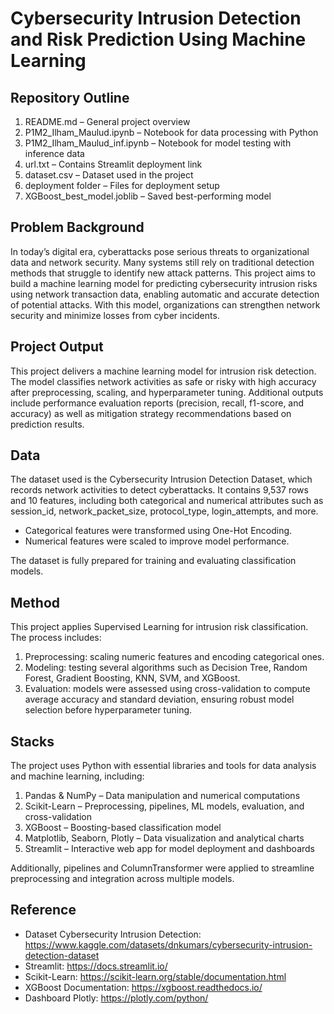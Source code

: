 # Cybersecurity Intrusion Detection and Risk Prediction Using Machine Learning

## Repository Outline

1. README.md – General project overview
2. P1M2_Ilham_Maulud.ipynb – Notebook for data processing with Python
3. P1M2_Ilham_Maulud_inf.ipynb – Notebook for model testing with inference data
4. url.txt – Contains Streamlit deployment link
5. dataset.csv – Dataset used in the project
6. deployment folder – Files for deployment setup
7. XGBoost_best_model.joblib – Saved best-performing model


## Problem Background
In today’s digital era, cyberattacks pose serious threats to organizational data and network security. Many systems still rely on traditional detection methods that struggle to identify new attack patterns. This project aims to build a machine learning model for predicting cybersecurity intrusion risks using network transaction data, enabling automatic and accurate detection of potential attacks. With this model, organizations can strengthen network security and minimize losses from cyber incidents.

## Project Output
This project delivers a machine learning model for intrusion risk detection. The model classifies network activities as safe or risky with high accuracy after preprocessing, scaling, and hyperparameter tuning. Additional outputs include performance evaluation reports (precision, recall, f1-score, and accuracy) as well as mitigation strategy recommendations based on prediction results.

## Data
The dataset used is the Cybersecurity Intrusion Detection Dataset, which records network activities to detect cyberattacks. It contains 9,537 rows and 10 features, including both categorical and numerical attributes such as session_id, network_packet_size, protocol_type, login_attempts, and more.

- Categorical features were transformed using One-Hot Encoding.
- Numerical features were scaled to improve model performance.

The dataset is fully prepared for training and evaluating classification models.

## Method
This project applies Supervised Learning for intrusion risk classification. The process includes:

1. Preprocessing: scaling numeric features and encoding categorical ones.
2. Modeling: testing several algorithms such as Decision Tree, Random Forest, Gradient Boosting, KNN, SVM, and XGBoost.
3. Evaluation: models were assessed using cross-validation to compute average accuracy and standard deviation, ensuring robust model selection before hyperparameter tuning.

## Stacks
The project uses Python with essential libraries and tools for data analysis and machine learning, including:

1. Pandas & NumPy – Data manipulation and numerical computations
2. Scikit-Learn – Preprocessing, pipelines, ML models, evaluation, and cross-validation
3. XGBoost – Boosting-based classification model
4. Matplotlib, Seaborn, Plotly – Data visualization and analytical charts
5. Streamlit – Interactive web app for model deployment and dashboards

Additionally, pipelines and ColumnTransformer were applied to streamline preprocessing and integration across multiple models.

## Reference

- Dataset Cybersecurity Intrusion Detection: https://www.kaggle.com/datasets/dnkumars/cybersecurity-intrusion-detection-dataset
- Streamlit: https://docs.streamlit.io/
- Scikit-Learn: https://scikit-learn.org/stable/documentation.html
- XGBoost Documentation: https://xgboost.readthedocs.io/
- Dashboard Plotly: https://plotly.com/python/



